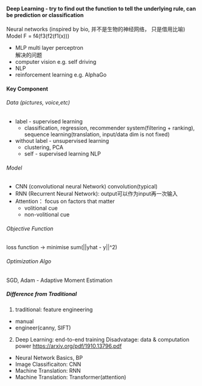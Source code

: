 #### Deep Learning - try to find out the function to tell the underlying rule, can be prediction or classification 
Neural networks (inspired by bio,  并不是生物的神经网络， 只是借用比喻) Model 
F = f4(f3(f2(f1(x)))
- MLP multi layer perceptron  
 解决的问题 
- computer vision e.g. self driving 
- NLP 
- reinforcement learning e.g. AlphaGo 

#### Key Component
###### Data (pictures, voice,etc)
  - label - supervised learning
     - classification, regression, recommender system(filtering + ranking), sequence learning(translation, input/data dim is not fixed)
  - without label - unsupervised learning 
     - clustering, PCA
     - self - supervised learning NLP
###### Model 
  - CNN (convolutional neural Network) convolution(typical)
  - RNN (Recurrent Neural Network): output可以作为input再一次输入
  - Attention： focus on factors that matter 
    - volitional cue
    - non-volitional cue
###### Objective Function 
loss function -> minimise sum(||yhat - y||^2)
###### Optimization Algo
SGD, Adam - Adaptive Moment Estimation 
##### Difference from Traditional 
1. traditional: feature engineering
  - manual 
  - engineer(canny, SIFT)
2. Deep Learning: end-to-end training 
Disadvatage: data & computation power 
https://arxiv.org/pdf/1910.13796.pdf

- Neural Network Basics, BP 
- Image Classificaiton: CNN
- Machine Translation: RNN
- Machine Translation: Transformer(attention)
